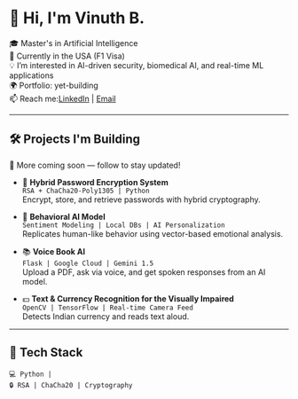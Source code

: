 # 👋 Hi, I'm Vinuth B.

🎓 Master's in Artificial Intelligence  
📍 Currently in the USA (F1 Visa)  
💡 I’m interested in AI-driven security, biomedical AI, and real-time ML applications  
🌍 Portfolio: yet-building  
📫 Reach me:[LinkedIn](www.linkedin.com/in/vinuthbasavaraj) | [Email](vinuthbasavaraj@email.com)  

---

## 🛠️ Projects I'm Building

🚧 More coming soon — follow to stay updated!

- 🔐 **Hybrid Password Encryption System**  
  `RSA + ChaCha20-Poly1305 | Python`  
  Encrypt, store, and retrieve passwords with hybrid cryptography.

- 🧠 **Behavioral AI Model**  
  `Sentiment Modeling | Local DBs | AI Personalization`  
  Replicates human-like behavior using vector-based emotional analysis.

- 📚 **Voice Book AI**  
  `Flask | Google Cloud | Gemini 1.5`  
  Upload a PDF, ask via voice, and get spoken responses from an AI model.

- 💵 **Text & Currency Recognition for the Visually Impaired**  
  `OpenCV | TensorFlow | Real-time Camera Feed`  
  Detects Indian currency and reads text aloud.

---

## 🧰 Tech Stack

```text
💻 Python | 
🔒 RSA | ChaCha20 | Cryptography  

